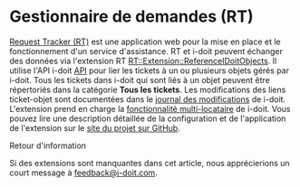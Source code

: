 # Gestionnaire de demandes (RT)

[Request Tracker (RT)](https://bestpractical.com/request-tracker) est une application web pour la mise en place et le fonctionnement d'un service d'assistance. RT et i-doit peuvent échanger des données via l'extension RT [RT::Extension::ReferenceIDoitObjects](https://github.com/bheisig/rt-extension-referenceidoitobjects). Il utilise l'API i-doit [API](../../i-doit-pro-add-ons/api/index.md) pour lier les tickets à un ou plusieurs objets gérés par i-doit. Tous les tickets dans i-doit qui sont liés à un objet peuvent être répertoriés dans la catégorie **Tous les tickets**. Les modifications des liens ticket-objet sont documentées dans le [journal des modifications](../../basics/logbook.md) de i-doit. L'extension prend en charge la [fonctionnalité multi-locataire](../../system-administration/multi-tenant.md) de i-doit. Vous pouvez lire une description détaillée de la configuration et de l'application de l'extension sur le [site du projet sur GitHub](https://github.com/bheisig/rt-extension-referenceidoitobjects).

Retour d'information

Si des extensions sont manquantes dans cet article, nous apprécierions un court message à [feedback@i-doit.com](mailto:feedback@i-doit.com).
